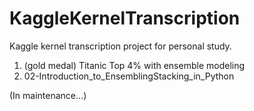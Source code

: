 # KaggleKernelTranscription
Kaggle kernel transcription project for personal study.


1. (gold medal) Titanic Top 4% with ensemble modeling
2. 02-Introduction_to_EnsemblingStacking_in_Python

(In maintenance...)
